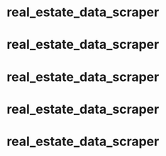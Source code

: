 # real_estate_data_scraper
# real_estate_data_scraper
# real_estate_data_scraper
# real_estate_data_scraper
# real_estate_data_scraper
